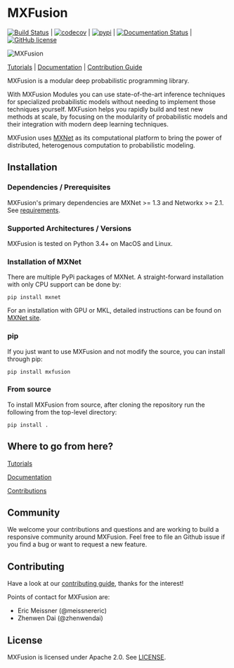 # MXFusion
[![Build Status](https://travis-ci.org/amzn/MXFusion.svg?branch=master)](https://travis-ci.org/amzn/MXFusion) |
[![codecov](https://codecov.io/gh/amzn/MXFusion/branch/master/graph/badge.svg)](https://codecov.io/gh/amzn/MXFusion) |
[![pypi](https://img.shields.io/pypi/v/mxfusion.svg?style=flat)](https://pypi.org/project/mxfusion/) |
[![Documentation Status](https://readthedocs.org/projects/mxfusion/badge/?version=master)](https://mxfusion.readthedocs.io/en/latest/?badge=master) |
[![GitHub license](https://img.shields.io/github/license/amzn/mxfusion.svg)](https://github.com/amzn/mxfusion/blob/master/LICENSE)

![MXFusion](docs/images/logo/blender-small.png)

[Tutorials](https://mxfusion.readthedocs.io/en/master/tutorials.html) |
[Documentation](https://mxfusion.readthedocs.io/en/master/index.html) |
[Contribution Guide](CONTRIBUTING.md)

MXFusion is a modular deep probabilistic programming library.

With MXFusion Modules you can use state-of-the-art inference techniques for specialized probabilistic models without needing to implement those techniques yourself. MXFusion helps you rapidly build and test new methods at scale, by focusing on the modularity of probabilistic models and their integration with modern deep learning techniques.

MXFusion uses [MXNet](https://github.com/apache/incubator-mxnet) as its computational platform to bring the power of distributed, heterogenous computation to probabilistic modeling.


## Installation

### Dependencies / Prerequisites
MXFusion's primary dependencies are MXNet >= 1.3 and Networkx >= 2.1.
See [requirements](requirements/requirements.txt).

### Supported Architectures / Versions

MXFusion is tested on Python 3.4+ on MacOS and Linux.

### Installation of MXNet

There are multiple PyPi packages of MXNet. A straight-forward installation with only CPU support can be done by:
```
pip install mxnet
```

For an installation with GPU or MKL, detailed instructions can be found on [MXNet site](https://mxnet.apache.org/install/).

### pip
If you just want to use MXFusion and not modify the source, you can install through pip:
```
pip install mxfusion
```

### From source
To install MXFusion from source, after cloning the repository run the following from the top-level directory:
```
pip install .
```

## Where to go from here?

[Tutorials](https://mxfusion.readthedocs.io/en/master/tutorials.html)

[Documentation](https://mxfusion.readthedocs.io/en/master/index.html)

[Contributions](CONTRIBUTING.md)


## Community
We welcome your contributions and questions and are working to build a responsive community around MXFusion. Feel free to file an Github issue if you find a bug or want to request a new feature.

## Contributing

Have a look at our [contributing guide](CONTRIBUTING.md), thanks for the interest!

Points of contact for MXFusion are:
* Eric Meissner (@meissnereric)
* Zhenwen Dai (@zhenwendai)

## License

MXFusion is licensed under Apache 2.0. See [LICENSE](LICENSE).
